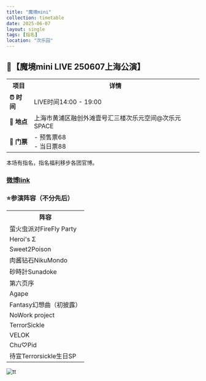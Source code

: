 ```yaml
---
title: "魔境mini"
collection: timetable
date: 2025-06-07
layout: single
tags: [指名]
location: "次乐园"
---
```


<h2>🔮【魔境mini LIVE 250607上海公演】</h2>

<table>
    <tr>
        <th>项目</th>
        <th>详情</th>
    </tr>
    <tr>
        <td><strong>⏰ 时间</strong></td>
        <td>LIVE时间14:00 - 19:00</td>
    </tr>
    <tr>
        <td><strong>📍 地点</strong></td>
        <td>上海市黄浦区融创外滩壹号汇三楼次乐元空间@次乐元SPACE</td>
    </tr>
    <tr>
        <td><strong>🎫 门票</strong></td>
        <td>- 预售票68<br>- 当日票88</td>
    </tr>
</table>

<p>本场有指名，指名福利移步各团官博。</p>
<h3><a href="https://weibo.com/7921113564/PttSE4AgY#comment">微博link</a></h3>

<h3>⭐参演阵容（不分先后）</h3>

<table>
    <tr>
        <th>阵容</th>
    </tr>
    <tr>
        <td>萤火虫派对FireFly Party</td>
    </tr>
    <tr>
        <td>Heroi's Σ</td>
    </tr>
    <tr>
        <td>Sweet2Poison</td>
    </tr>
    <tr>
        <td>肉酱钻石NikuMondo</td>
    </tr>
    <tr>
        <td>砂時計Sunadoke</td>
    </tr>
    <tr>
        <td>第六页序</td>
    </tr>
    <tr>
        <td>Agape</td>
    </tr>
    <tr>
        <td>Fantasy幻想曲（初披露）</td>
    </tr>
    <tr>
        <td>NoWork project</td>
    </tr>
    <tr>
        <td>TerrorSickle</td>
    </tr>
    <tr>
        <td>VELOK</td>
    </tr>
    <tr>
        <td>Chu♡Pid</td>
    </tr>
    <tr>
        <td>待宣Terrorsickle生日SP</td>
    </tr>
</table>

![tt](/timetable/2025/06/images/7_0.jpg)
